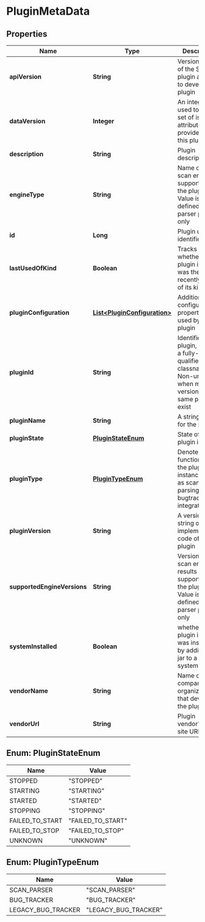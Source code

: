 
# PluginMetaData

## Properties
Name | Type | Description | Notes
------------ | ------------- | ------------- | -------------
**apiVersion** | **String** | Version string of the SSC plugin api used to develop the plugin | 
**dataVersion** | **Integer** | An integer used to tag the set of issue attributes provided by this plugin. | 
**description** | **String** | Plugin description |  [optional]
**engineType** | **String** | Name of the scan engine supported by the plugin. Value is defined for parser plugins only |  [optional]
**id** | **Long** | Plugin unique identifier |  [optional]
**lastUsedOfKind** | **Boolean** | Tracks whether this plugin instance was the most recently used of its kind | 
**pluginConfiguration** | [**List&lt;PluginConfiguration&gt;**](PluginConfiguration.md) | Additional configuration properties used by the plugin | 
**pluginId** | **String** | Identifier of the plugin, usually a fully-qualified classname. Non-unique when multiple versions of same plugin exist | 
**pluginName** | **String** | A string name for the plugin | 
**pluginState** | [**PluginStateEnum**](#PluginStateEnum) | State of the plugin instance | 
**pluginType** | [**PluginTypeEnum**](#PluginTypeEnum) | Denotes functionality of the plugin instance, such as scan parsing, bugtracker integration. | 
**pluginVersion** | **String** | A version string of the implementation code of the plugin | 
**supportedEngineVersions** | **String** | Versions of the scan engine results supported by the plugin. Value is defined for parser plugins only |  [optional]
**systemInstalled** | **Boolean** | whether the plugin instance was installed by adding the jar to a special system folder | 
**vendorName** | **String** | Name of the company / organization that developed the plugin |  [optional]
**vendorUrl** | **String** | Plugin vendor&#39;s web site URL |  [optional]


<a name="PluginStateEnum"></a>
## Enum: PluginStateEnum
Name | Value
---- | -----
STOPPED | &quot;STOPPED&quot;
STARTING | &quot;STARTING&quot;
STARTED | &quot;STARTED&quot;
STOPPING | &quot;STOPPING&quot;
FAILED_TO_START | &quot;FAILED_TO_START&quot;
FAILED_TO_STOP | &quot;FAILED_TO_STOP&quot;
UNKNOWN | &quot;UNKNOWN&quot;


<a name="PluginTypeEnum"></a>
## Enum: PluginTypeEnum
Name | Value
---- | -----
SCAN_PARSER | &quot;SCAN_PARSER&quot;
BUG_TRACKER | &quot;BUG_TRACKER&quot;
LEGACY_BUG_TRACKER | &quot;LEGACY_BUG_TRACKER&quot;



